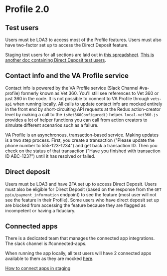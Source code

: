 # Profile 2.0

## Test users

Users must be LOA3 to access most of the Profile features. Users must also have two-factor set up to access the Direct Deposit feature.

Staging test users for all sections are laid out in [this spreadsheet](https://docs.google.com/spreadsheets/d/1pirWRnmdJb5o_BxY8N4Qbq3_mB1PdZ-x-gwzgMZO66k/edit#gid=0). [This is another doc containing Direct Deposit test users](https://github.com/department-of-veterans-affairs/va.gov-team/blob/master/products/identity-personalization/direct-deposit/test-users.md).

## Contact info and the VA Profile service

Contact info is powered by the VA Profile service (Slack Channel #va-profile) formerly known as Vet 360. You'll still see references to Vet 360 or just 360 in the code. It is not possible to connect to VA Profile through `vets-api` when running locally. All calls to update contact info are mocked entirely in the front end by short-circuiting API requests at the Redux action-creator level by making a call to the `isVet360Configured()` helper. `local-vet360.js` provides a lot of helper functions you can call from action creators to simulate different scenarios such as a failure.

VA Profile is an asynchronous, transaction-based service. Making updates is a two step process. First, you create a transaction ("Please update the phone number to 555-123-1234") and get back a transaction ID. Then you check on the status of that transaction ("Have you finished with transaction ID ABC-123?") until it has resolved or failed.

## Direct deposit

Users must be LOA3 and have 2FA set up to access Direct Deposit. Users must also be eligible for Direct Deposit (based on the response from the `GET ppiu/payment_information` endpoint) to see the feature (most user will not see the feature in their Profile). Some users who have direct deposit set up are blocked from accessing the feature because they are flagged as incompetent or having a fiduciary.

## Connected apps

There is a dedicated team that manages the connected app integrations. The slack channel is #connected-apps.

When running the app locally, all test users will have 2 connected apps available to them as they are mocked [here](src/applications/personalization/profile360/util/connected-apps.js).

[How to connect apps in staging](https://github.com/department-of-veterans-affairs/va.gov-team/blob/master/products/identity-personalization/profile/Combine%20Profile%20and%20Account/QA/how-to-turn-on-connected-apps.md)
